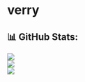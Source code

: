 # verry
## 📊 GitHub Stats:
![](https://github-readme-stats.vercel.app/api?username=AkhmadVeriAlfauzi&theme=radical&hide_border=true&include_all_commits=false&count_private=false)<br/>
![](https://github-readme-streak-stats.herokuapp.com/?user=AkhmadVeriAlfauzi&theme=radical&hide_border=true)<br/>
![](https://github-readme-stats.vercel.app/api/top-langs/?username=AkhmadVeriAlfauzi&theme=radical&hide_border=true&include_all_commits=false&count_private=false&layout=compact)
